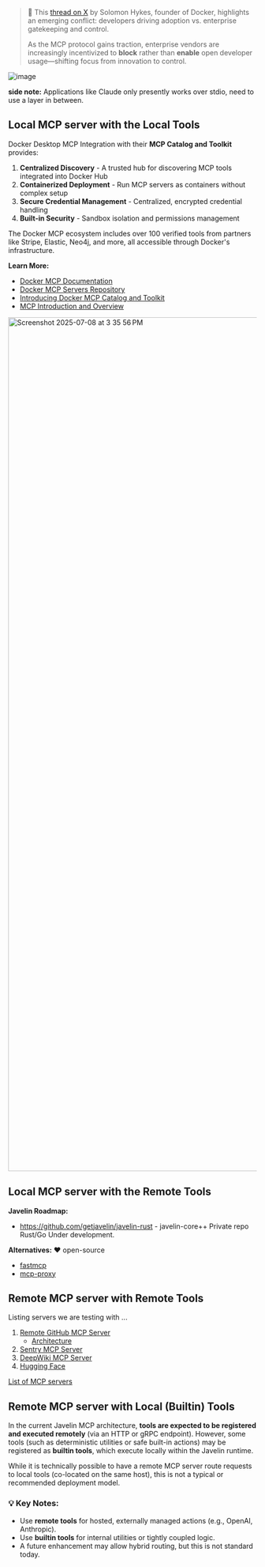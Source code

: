 > 🧵 This [thread on X](https://x.com/solomonstre/status/1940470145505431674) by Solomon Hykes, founder of Docker, highlights an emerging conflict: developers driving adoption vs. enterprise gatekeeping and control.  
> 
> As the MCP protocol gains traction, enterprise vendors are increasingly incentivized to **block** rather than **enable** open developer usage—shifting focus from innovation to control.
>
> 

![image](https://github.com/user-attachments/assets/290299fe-221b-4ee5-8ab3-3ff02c6bbab5)

**side note:** Applications like Claude only presently works over stdio, need to use a layer in between.

## ⁠Local MCP server with the Local Tools

Docker Desktop MCP Integration with their **MCP Catalog and Toolkit** provides:
1. **Centralized Discovery** - A trusted hub for discovering MCP tools integrated into Docker Hub
2. **Containerized Deployment** - Run MCP servers as containers without complex setup
3. **Secure Credential Management** - Centralized, encrypted credential handling
4. **Built-in Security** - Sandbox isolation and permissions management

The Docker MCP ecosystem includes over 100 verified tools from partners like Stripe, Elastic, Neo4j, and more, all accessible through Docker's infrastructure.

**Learn More:**
- [Docker MCP Documentation](https://docs.docker.com/ai/gordon/mcp/)
- [Docker MCP Servers Repository](https://github.com/docker/mcp-servers)
- [Introducing Docker MCP Catalog and Toolkit](https://www.docker.com/blog/introducing-docker-mcp-catalog-and-toolkit/)
- [MCP Introduction and Overview](https://www.philschmid.de/mcp-introduction)

<img width="1728" alt="Screenshot 2025-07-08 at 3 35 56 PM" src="https://github.com/user-attachments/assets/76039f18-6e03-4ae5-899d-83a6597c42bf" />

## Local MCP server with the Remote Tools

**Javelin Roadmap:** 
- https://github.com/getjavelin/javelin-rust - javelin-core++ Private repo Rust/Go Under development.

**Alternatives:** ❤️ open-source
- [fastmcp](https://github.com/jlowin/fastmcp?tab=readme-ov-file#proxy-servers)
- [mcp-proxy](https://github.com/sparfenyuk/mcp-proxy)

## Remote MCP server with Remote Tools

Listing servers we are testing with ...
1. [Remote GitHub MCP Server](https://github.blog/changelog/2025-06-12-remote-github-mcp-server-is-now-available-in-public-preview/)
      - [Architecture](https://github.com/github/github-mcp-server/blob/main/docs/host-integration.md)
2. [Sentry MCP Server](https://mcp.sentry.dev/)
3. [DeepWiki MCP Server](https://docs.devin.ai/work-with-devin/deepwiki-mcp)
4. [Hugging Face](https://huggingface.co/settings/mcp)
   
[List of MCP servers](https://github.com/modelcontextprotocol/servers)

## ⁠Remote MCP server with Local (Builtin) Tools 

In the current Javelin MCP architecture, **tools are expected to be registered and executed remotely** (via an HTTP or gRPC endpoint). However, some tools (such as deterministic utilities or safe built-in actions) may be registered as **builtin tools**, which execute locally within the Javelin runtime.

While it is technically possible to have a remote MCP server route requests to local tools (co-located on the same host), this is not a typical or recommended deployment model.

### 💡 Key Notes:
- Use **remote tools** for hosted, externally managed actions (e.g., OpenAI, Anthropic).
- Use **builtin tools** for internal utilities or tightly coupled logic.
- A future enhancement may allow hybrid routing, but this is not standard today.

